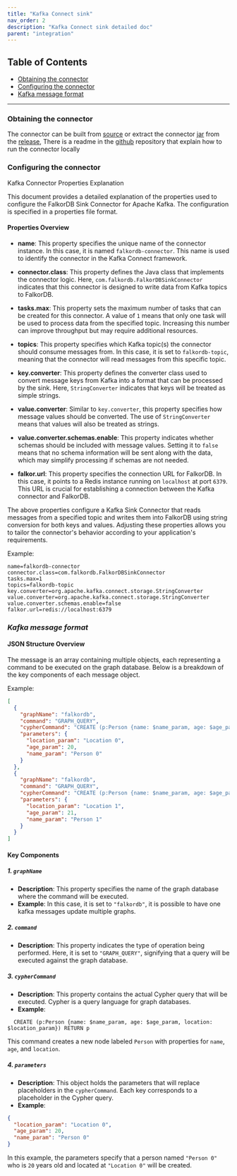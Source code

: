```yaml
---
title: "Kafka Connect sink"
nav_order: 2
description: "Kafka Connect sink detailed doc"
parent: "integration"
---
```


## Table of Contents

- [Obtaining the connector](#obtaining-the-connector)
- [Configuring the connector](#configuring-the-connector)
- [Kafka message format](#kafka-message-format)
---

### **Obtaining the connector**

The connector can be built from [source](https://github.com/FalkorDB/falkordb-kafka-connect) or extract the
connector [jar](https://github.com/FalkorDB/falkordb-kafka-connect/releases/download/v1.0.0/falkordb-kafka-connect-uber.jar)
from the [release](https://github.com/FalkorDB/falkordb-kafka-connect/releases), There is a readme in
the [github](https://github.com/FalkorDB/falkordb-kafka-connect?tab=readme-ov-file#how-to-run-the-example) repository
that explain how to run the connector locally

### **Configuring the connector**

Kafka Connector Properties Explanation

This document provides a detailed explanation of the properties used to configure the FalkorDB Sink Connector for Apache
Kafka. The configuration is specified in a properties file format.

#### Properties Overview

- **name**: This property specifies the unique name of the connector instance. In this case, it is named
  `falkordb-connector`. This name is used to identify the connector in the Kafka Connect framework.

- **connector.class**: This property defines the Java class that implements the connector logic. Here,
  `com.falkordb.FalkorDBSinkConnector` indicates that this connector is designed to write data from Kafka topics to
  FalkorDB.

- **tasks.max**: This property sets the maximum number of tasks that can be created for this connector. A value of `1`
  means that only one task will be used to process data from the specified topic. Increasing this number can improve
  throughput but may require additional resources.

- **topics**: This property specifies which Kafka topic(s) the connector should consume messages from. In this case, it
  is set to `falkordb-topic`, meaning that the connector will read messages from this specific topic.

- **key.converter**: This property defines the converter class used to convert message keys from Kafka into a format
  that can be processed by the sink. Here, `StringConverter` indicates that keys will be treated as simple strings.

- **value.converter**: Similar to `key.converter`, this property specifies how message values should be converted. The
  use of `StringConverter` means that values will also be treated as strings.

- **value.converter.schemas.enable**: This property indicates whether schemas should be included with message values.
  Setting it to `false` means that no schema information will be sent along with the data, which may simplify processing
  if schemas are not needed.

- **falkor.url**: This property specifies the connection URL for FalkorDB. In this case, it points to a Redis instance
  running on `localhost` at port `6379`. This URL is crucial for establishing a connection between the Kafka connector
  and FalkorDB.

The above properties configure a Kafka Sink Connector that reads messages from a specified topic and writes them into
FalkorDB using string conversion for both keys and values. Adjusting these properties allows you to tailor the
connector's behavior according to your application's requirements.

Example:

  ```properties
name=falkordb-connector
connector.class=com.falkordb.FalkorDBSinkConnector
tasks.max=1
topics=falkordb-topic
key.converter=org.apache.kafka.connect.storage.StringConverter
value.converter=org.apache.kafka.connect.storage.StringConverter
value.converter.schemas.enable=false
falkor.url=redis://localhost:6379
  ```

### *Kafka message format*

#### JSON Structure Overview

The message is an array containing multiple objects, each representing a command to be executed on the graph database.
Below is a breakdown of the key components of each message object.

Example:

```json
[
  {
    "graphName": "falkordb",
    "command": "GRAPH_QUERY",
    "cypherCommand": "CREATE (p:Person {name: $name_param, age: $age_param, location: $location_param}) RETURN p",
    "parameters": {
      "location_param": "Location 0",
      "age_param": 20,
      "name_param": "Person 0"
    }
  },
  {
    "graphName": "falkordb",
    "command": "GRAPH_QUERY",
    "cypherCommand": "CREATE (p:Person {name: $name_param, age: $age_param, location: $location_param}) RETURN p",
    "parameters": {
      "location_param": "Location 1",
      "age_param": 21,
      "name_param": "Person 1"
    }
  }
]

```

#### Key Components

##### 1. `graphName`

- **Description**: This property specifies the name of the graph database where the command will be executed.
- **Example**: In this case, it is set to `"falkordb"`, it is possible to have one kafka messages update multiple graphs.

##### 2. `command`

- **Description**: This property indicates the type of operation being performed. Here, it is set to `"GRAPH_QUERY"`,
  signifying that a query will be executed against the graph database.

##### 3. `cypherCommand`

- **Description**: This property contains the actual Cypher query that will be executed. Cypher is a query language for
  graph databases.
- **Example**:

 ```cypher
   CREATE (p:Person {name: $name_param, age: $age_param, location: $location_param}) RETURN p
 ```

This command creates a new node labeled `Person` with properties for `name`, `age`, and `location`.

##### 4. `parameters`

- **Description**: This object holds the parameters that will replace placeholders in the `cypherCommand`. Each key
  corresponds to a placeholder in the Cypher query.
- **Example**:

```json
{
  "location_param": "Location 0",
  "age_param": 20,
  "name_param": "Person 0"
}
```

In this example, the parameters specify that a person named `"Person 0"` who is `20` years old and located at
`"Location 0"` will be created.

